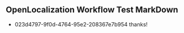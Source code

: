 ## OpenLocalization Workflow Test MarkDown
* 023d4797-9f0d-4764-95e2-208367e7b954 thanks!

<!--HONumber=Jul16_HO4-->


